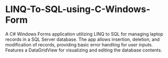 # LINQ-To-SQL-using-C-Windows-Form
A C# Windows Forms application utilizing LINQ to SQL for managing laptop records in a SQL Server database. The app allows insertion, deletion, and modification of records, providing basic error handling for user inputs. Features a DataGridView for visualizing and editing the database contents.
